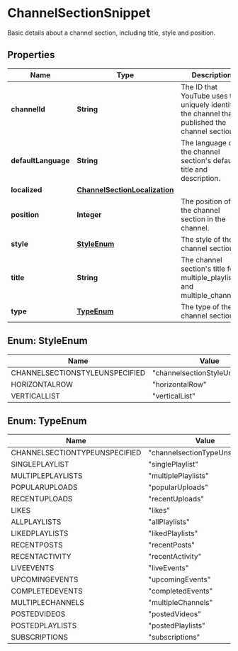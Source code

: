 

# ChannelSectionSnippet

Basic details about a channel section, including title, style and position.

## Properties

Name | Type | Description | Notes
------------ | ------------- | ------------- | -------------
**channelId** | **String** | The ID that YouTube uses to uniquely identify the channel that published the channel section. |  [optional]
**defaultLanguage** | **String** | The language of the channel section&#39;s default title and description. |  [optional]
**localized** | [**ChannelSectionLocalization**](ChannelSectionLocalization.md) |  |  [optional]
**position** | **Integer** | The position of the channel section in the channel. |  [optional]
**style** | [**StyleEnum**](#StyleEnum) | The style of the channel section. |  [optional]
**title** | **String** | The channel section&#39;s title for multiple_playlists and multiple_channels. |  [optional]
**type** | [**TypeEnum**](#TypeEnum) | The type of the channel section. |  [optional]



## Enum: StyleEnum

Name | Value
---- | -----
CHANNELSECTIONSTYLEUNSPECIFIED | &quot;channelsectionStyleUnspecified&quot;
HORIZONTALROW | &quot;horizontalRow&quot;
VERTICALLIST | &quot;verticalList&quot;



## Enum: TypeEnum

Name | Value
---- | -----
CHANNELSECTIONTYPEUNSPECIFIED | &quot;channelsectionTypeUnspecified&quot;
SINGLEPLAYLIST | &quot;singlePlaylist&quot;
MULTIPLEPLAYLISTS | &quot;multiplePlaylists&quot;
POPULARUPLOADS | &quot;popularUploads&quot;
RECENTUPLOADS | &quot;recentUploads&quot;
LIKES | &quot;likes&quot;
ALLPLAYLISTS | &quot;allPlaylists&quot;
LIKEDPLAYLISTS | &quot;likedPlaylists&quot;
RECENTPOSTS | &quot;recentPosts&quot;
RECENTACTIVITY | &quot;recentActivity&quot;
LIVEEVENTS | &quot;liveEvents&quot;
UPCOMINGEVENTS | &quot;upcomingEvents&quot;
COMPLETEDEVENTS | &quot;completedEvents&quot;
MULTIPLECHANNELS | &quot;multipleChannels&quot;
POSTEDVIDEOS | &quot;postedVideos&quot;
POSTEDPLAYLISTS | &quot;postedPlaylists&quot;
SUBSCRIPTIONS | &quot;subscriptions&quot;



